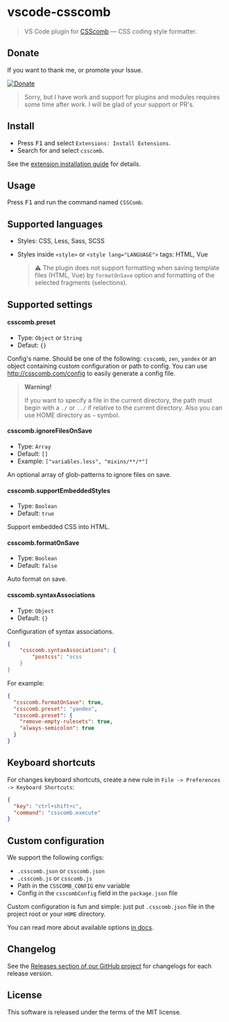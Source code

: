 # vscode-csscomb

> VS Code plugin for [CSScomb](http://csscomb.com/) — CSS coding style formatter.

## Donate

If you want to thank me, or promote your Issue.

[![Donate](https://img.shields.io/badge/Donate-PayPal-green.svg)](https://paypal.me/mrmlnc)

> Sorry, but I have work and support for plugins and modules requires some time after work. I will be glad of your support or PR's.

## Install

  * Press <kbd>F1</kbd> and select `Extensions: Install Extensions`.
  * Search for and select `csscomb`.

See the [extension installation guide](https://code.visualstudio.com/docs/editor/extension-gallery) for details.

## Usage

Press <kbd>F1</kbd> and run the command named `CSSComb`.

## Supported languages

  * Styles: CSS, Less, Sass, SCSS
  * Styles inside `<style>` or `<style lang="LANGUAGE">` tags: HTML, Vue

    > ⚠️ The plugin does not support formatting when saving template files (HTML, Vue) by `formatOnSave` option and formatting of the selected fragments (selections).

## Supported settings

#### csscomb.preset

  * Type: `Object` or `String`
  * Defaut: `{}`

Config's name. Should be one of the following: `csscomb`, `zen`, `yandex` or an object containing custom configuration or path to config. You can use http://csscomb.com/config to easily generate a config file.

> **Warning!**
>
> If you want to specify a file in the current directory, the path must begin with a `./` or `../` if relative to the current directory. Also you can use HOME directory as `~` symbol.

#### csscomb.ignoreFilesOnSave

  * Type: `Array`
  * Default: `[]`
  * Example: `["variables.less", "mixins/**/*"]`

An optional array of glob-patterns to ignore files on save.

#### csscomb.supportEmbeddedStyles

  * Type: `Boolean`
  * Default: `true`

Support embedded CSS into HTML.

#### csscomb.formatOnSave

  * Type: `Boolean`
  * Default: `false`

Auto format on save.

#### csscomb.syntaxAssociations

  * Type: `Object`
  * Default: `{}`

Configuration of syntax associations.

```json
{
	"csscomb.syntaxAssociations": {
		"postcss": "scss
	}
}
```

For example:

```json
{
  "csscomb.formatOnSave": true,
  "csscomb.preset": "yandex",
  "csscomb.preset": {
    "remove-empty-rulesets": true,
    "always-semicolon": true
  }
}
```

## Keyboard shortcuts

For changes keyboard shortcuts, create a new rule in `File -> Preferences -> Keyboard Shortcuts`:

```json
{
  "key": "ctrl+shift+c",
  "command": "csscomb.execute"
}
```

## Custom configuration

We support the following configs:

  * `.csscomb.json` or `csscomb.json`
  * `.csscomb.js` or `csscomb.js`
  * Path in the `CSSCOMB_CONFIG` env variable
  * Config in the `csscombConfig` field in the `package.json` file

Custom configuration is fun and simple: just put `.csscomb.json` file in the project root or your `HOME` directory.

You can read more about available options [in docs](https://github.com/csscomb/csscomb.js/blob/master/doc/options.md).

## Changelog

See the [Releases section of our GitHub project](https://github.com/mrmlnc/vscode-csscomb/releases) for changelogs for each release version.

## License

This software is released under the terms of the MIT license.
